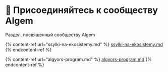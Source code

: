# 👥 Присоединяйтесь к сообществу Algem

Раздел, посвященный сообществу Algem

{% content-ref url="ssylki-na-ekosistemy.md" %}
[ssylki-na-ekosistemy.md](ssylki-na-ekosistemy.md)
{% endcontent-ref %}

{% content-ref url="algyors-program.md" %}
[algyors-program.md](algyors-program.md)
{% endcontent-ref %}
